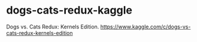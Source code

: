 # dogs-cats-redux-kaggle
Dogs vs. Cats Redux: Kernels Edition. https://www.kaggle.com/c/dogs-vs-cats-redux-kernels-edition
